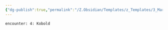```yaml
---
{"dg-publish":true,"permalink":"/Z.Obsidian/Templates/z_Templates/3_Markdown/Combat Templates/Insert Monster Into Table (Initiative Tracker)/"}
---
```


`encounter: 4: Kobold` 